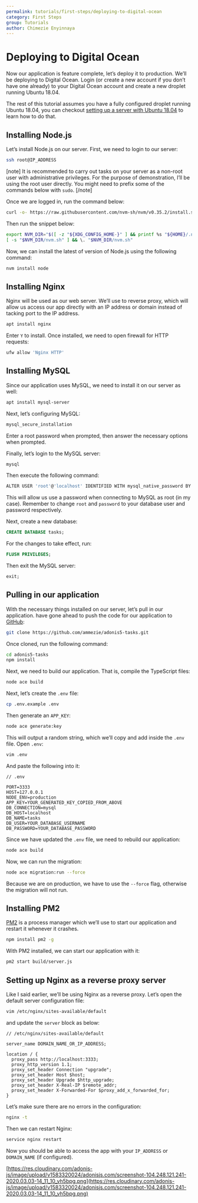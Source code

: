 ```yaml
---
permalink: tutorials/first-steps/deploying-to-digital-ocean
category: First Steps
group: Tutorials
author: Chimezie Enyinnaya
---
```


# Deploying to Digital Ocean

Now our application is feature complete, let’s deploy it to production. We’ll be deploying to Digital Ocean. Login (or create a new account if you don’t have one already) to your Digital Ocean account and create a new droplet running Ubuntu 18.04.

The rest of this tutorial assumes you have a fully configured droplet running Ubuntu 18.04, you can checkout [setting up a server with Ubuntu 18.04](https://www.digitalocean.com/community/tutorials/initial-server-setup-with-ubuntu-18-04) to learn how to do that.

## Installing Node.js

Let’s install Node.js on our server. First, we need to login to our server:

```sh
ssh root@IP_ADDRESS
```

[note]
  It is recommended to carry out tasks on your server as a non-root user with administrative privileges. For the purpose of demonstration, I’ll be using the root user directly. You might need to prefix some of the commands below with `sudo`.
[/note]

Once we are logged in, run the command below:

```sh
curl -o- https://raw.githubusercontent.com/nvm-sh/nvm/v0.35.2/install.sh | bash
```

Then run the snippet below:

```sh
export NVM_DIR="$([ -z "${XDG_CONFIG_HOME-}" ] && printf %s "${HOME}/.nvm" || printf %s "${XDG_CONFIG_HOME}/nvm")"
[ -s "$NVM_DIR/nvm.sh" ] && \. "$NVM_DIR/nvm.sh"
```

Now, we can install the latest of version of Node.js using the following command:

```sh
nvm install node
```

## Installing Nginx

Nginx will be used as our web server. We’ll use to reverse proxy, which will allow us access our app directly with an IP address or domain instead of tacking port to the IP address.

```sh
apt install nginx
```

Enter `Y` to install. Once installed, we need to open firewall for HTTP requests:

```sh
ufw allow 'Nginx HTTP'
```

## Installing MySQL

Since our application uses MySQL, we need to install it on our server as well:

```sh
apt install mysql-server
```

Next, let’s configuring MySQL:

```sh
mysql_secure_installation
```

Enter a root password when prompted, then answer the necessary options when prompted.

Finally, let’s login to the MySQL server:

```sh
mysql
```

Then execute the following command:

```sh
ALTER USER 'root'@'localhost' IDENTIFIED WITH mysql_native_password BY 'password';
```

This will allow us use a password when connecting to MySQL as root (in my case). Remember to change `root` and `password` to your database user and password respectively.

Next, create a new database:

```sql
CREATE DATABASE tasks;
```

For the changes to take effect, run:

```sql
FLUSH PRIVILEGES;
```

Then exit the MySQL server:

```sql
exit;
```

## Pulling in our application

With the necessary things installed on our server, let’s pull in our application. have gone ahead to push the code for our application to [GitHub](https://github.com/ammezie/adonis5-tasks.git):

```sh
git clone https://github.com/ammezie/adonis5-tasks.git
```

Once cloned, run the following command:

```sh
cd adonis5-tasks
npm install
```

Next, we need to build our application. That is, compile the TypeScript files:

```sh
node ace build
```

Next, let’s create the `.env` file:

```sh
cp .env.example .env
```

Then generate an `APP_KEY`:

```sh
node ace generate:key
```

This will output a random string, which we’ll copy and add inside the `.env` file. Open `.env`:

```sh
vim .env
```

And paste the following into it:

```markup
// .env

PORT=3333
HOST=127.0.0.1
NODE_ENV=production
APP_KEY=YOUR_GENERATED_KEY_COPIED_FROM_ABOVE
DB_CONNECTION=mysql
DB_HOST=localhost
DB_NAME=tasks
DB_USER=YOUR_DATABASE_USERNAME
DB_PASSWORD=YOUR_DATABASE_PASSWORD
```

Since we have updated the `.env` file, we need to rebuild our application:

```sh
node ace build
```

Now, we can run the migration:

```sh
node ace migration:run --force
```

Because we are on production, we have to use the `--force` flag, otherwise the migration will not run.

## Installing PM2

[PM2](http://pm2.keymetrics.io/) is a process manager which we’ll use to start our application and restart it whenever it crashes.

```sh
npm install pm2 -g
```

With PM2 installed, we can start our application with it:

```sh
pm2 start build/server.js
```

## Setting up Nginx as a reverse proxy server

Like I said earlier, we’ll be using Nginx as a reverse proxy. Let’s open the default server configuration file:

```sh
vim /etc/nginx/sites-available/default
```

and update the `server` block as below:

```nginx
// /etc/nginx/sites-available/default

server_name DOMAIN_NAME_OR_IP_ADDRESS;

location / {
  proxy_pass http://localhost:3333;
  proxy_http_version 1.1;
  proxy_set_header Connection "upgrade";
  proxy_set_header Host $host;
  proxy_set_header Upgrade $http_upgrade;
  proxy_set_header X-Real-IP $remote_addr;
  proxy_set_header X-Forwarded-For $proxy_add_x_forwarded_for;
}
```

Let’s make sure there are no errors in the configuration:

```sh
nginx -t
```

Then we can restart Nginx:

```sh
service nginx restart
```

Now you should be able to access the app with your `IP_ADDRESS` or `DOMAIN_NAME` (if configured).

[https://res.cloudinary.com/adonis-js/image/upload/v1583320024/adonisjs.com/screenshot-104.248.121.241-2020.03.03-14_11_10_vh5bpg.png](https://res.cloudinary.com/adonis-js/image/upload/v1583320024/adonisjs.com/screenshot-104.248.121.241-2020.03.03-14_11_10_vh5bpg.png)
